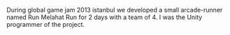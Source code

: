 During global game jam 2013 istanbul we developed a small arcade-runner named Run Melahat Run for 2 days with a team of 4. I was the Unity programmer of the project.
